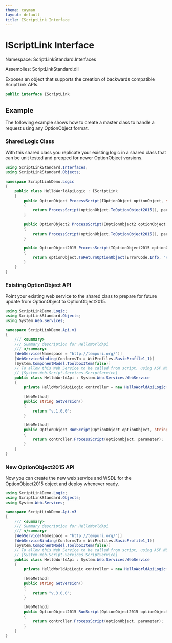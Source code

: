 ```yaml
---
theme: cayman
layout: default
title: IScriptLink Interface
---
```


# IScriptLink Interface

Namespace: ScriptLinkStandard.Interfaces

Assemblies: ScriptLinkStandard.dll

Exposes an object that supports the creation of backwards compatible ScriptLink APIs.

```c#
public interface IScriptLink
```

## Example

The following example shows how to create a master class to handle a request using any OptionObject format.

### Shared Logic Class

With this shared class you replicate your existing logic in a shared class that can be unit tested and prepped for newer OptionObject versions.

```c#
using ScriptLinkStandard.Interfaces;
using ScriptLinkStandard.Objects;

namespace ScriptLinkDemo.Logic
{
    public class HelloWorldApiLogic : IScriptLink
    {
        public OptionObject ProcessScript(IOptionObject optionObject, string parameter)
        {
            return ProcessScript(optionObject.ToOptionObject2015(), parameter).ToOptionObject();
        }

        public OptionObject2 ProcessScript(IOptionObject2 optionObject, string parameter)
        {
            return ProcessScript(optionObject.ToOptionObject2015(), parameter).ToOptionObject2();
        }

        public OptionObject2015 ProcessScript(IOptionObject2015 optionObject, string parameter)
        {
            return optionObject.ToReturnOptionObject(ErrorCode.Info, "Hello, World!");
        }
    }
}
```

### Existing OptionObject API

Point your existing web service to the shared class to prepare for future update from OptionObject to OptionObject2015.

```c#
using ScriptLinkDemo.Logic;
using ScriptLinkStandard.Objects;
using System.Web.Services;

namespace ScriptLinkDemo.Api.v1
{
    /// <summary>
    /// Summary description for HelloWorldApi
    /// </summary>
    [WebService(Namespace = "http://tempuri.org/")]
    [WebServiceBinding(ConformsTo = WsiProfiles.BasicProfile1_1)]
    [System.ComponentModel.ToolboxItem(false)]
    // To allow this Web Service to be called from script, using ASP.NET AJAX, uncomment the following line. 
    // [System.Web.Script.Services.ScriptService]
    public class HelloWorldApi : System.Web.Services.WebService
    {
        private HelloWorldApiLogic controller = new HelloWorldApiLogic();

        [WebMethod]
        public string GetVersion()
        {
            return "v.1.0.0";
        }

        [WebMethod]
        public OptionObject RunScript(OptionObject optionObject, string parameter)
        {
            return controller.ProcessScript(optionObject, parameter);
        }
    }
}
```

### New OptionObject2015 API

Now you can create the new web service and WSDL for the OptionObject2015 object and deploy whenever ready.

```c#
using ScriptLinkDemo.Logic;
using ScriptLinkStandard.Objects;
using System.Web.Services;

namespace ScriptLinkDemo.Api.v3
{
    /// <summary>
    /// Summary description for HelloWorldApi
    /// </summary>
    [WebService(Namespace = "http://tempuri.org/")]
    [WebServiceBinding(ConformsTo = WsiProfiles.BasicProfile1_1)]
    [System.ComponentModel.ToolboxItem(false)]
    // To allow this Web Service to be called from script, using ASP.NET AJAX, uncomment the following line. 
    // [System.Web.Script.Services.ScriptService]
    public class HelloWorldApi : System.Web.Services.WebService
    {
        private HelloWorldApiLogic controller = new HelloWorldApiLogic();

        [WebMethod]
        public string GetVersion()
        {
            return "v.3.0.0";
        }

        [WebMethod]
        public OptionObject2015 RunScript(OptionObject2015 optionObject, string parameter)
        {
            return controller.ProcessScript(optionObject, parameter);
        }
    }
}
```
